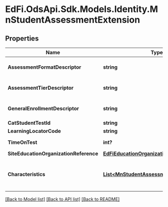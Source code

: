 # EdFi.OdsApi.Sdk.Models.Identity.MnStudentAssessmentExtension
## Properties

Name | Type | Description | Notes
------------ | ------------- | ------------- | -------------
**AssessmentFormatDescriptor** | **string** | Format for which an assessment was administered. E.g., Online or Paper | [optional] 
**AssessmentTierDescriptor** | **string** | Tier descriptor for Assessment. E.g., Listening, Reading, Speaking, Writing | [optional] 
**GeneralEnrollmentDescriptor** | **string** | General type of enrollment for a student. E.g., R-Regular, N-Nonpublic, H-Homeschool | [optional] 
**CatStudentTestId** | **string** | CAT Student Test ID | [optional] 
**LearningLocatorCode** | **string** | Learning locator code | [optional] 
**TimeOnTest** | **int?** | Total recorded time duration in seconds | [optional] 
**SiteEducationOrganizationReference** | [**EdFiEducationOrganizationReference**](EdFiEducationOrganizationReference.md) |  | [optional] 
**Characteristics** | [**List&lt;MnStudentAssessmentCharacteristic&gt;**](MnStudentAssessmentCharacteristic.md) | An unordered collection of studentAssessmentCharacteristics. Generic characteristics about an Assessment other than Accommodations. | [optional] 

[[Back to Model list]](../README.md#documentation-for-models) [[Back to API list]](../README.md#documentation-for-api-endpoints) [[Back to README]](../README.md)

